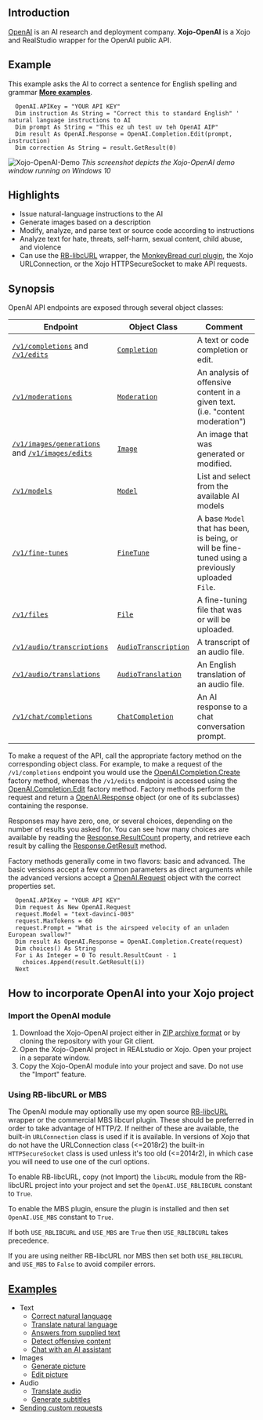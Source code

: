 ## Introduction
[OpenAI](https://openai.com/) is an AI research and deployment company. **Xojo-OpenAI** is a Xojo and RealStudio wrapper for the OpenAI public API.

## Example
This example asks the AI to correct a sentence for English spelling and grammar [**More examples**](https://github.com/charonn0/Xojo-OpenAI/wiki#examples).
```realbasic
  OpenAI.APIKey = "YOUR API KEY"
  Dim instruction As String = "Correct this to standard English" ' natural language instructions to AI
  Dim prompt As String = "This ez uh test uv teh OpenAI AIP"
  Dim result As OpenAI.Response = OpenAI.Completion.Edit(prompt, instruction)
  Dim correction As String = result.GetResult(0)
```

![Xojo-OpenAI-Demo](https://user-images.githubusercontent.com/585485/216814612-555fa961-7ed7-4e7a-bb2a-ab0fa63df564.png)
_This screenshot depicts the Xojo-OpenAI demo window running on Windows 10_

## Highlights
* Issue natural-language instructions to the AI
* Generate images based on a description
* Modify, analyze, and parse text or source code according to instructions
* Analyze text for hate, threats, self-harm, sexual content, child abuse, and violence
* Can use the [RB-libcURL](https://github.com/charonn0/RB-libcURL) wrapper, the [MonkeyBread curl plugin](https://www.monkeybreadsoftware.net/class-curlmbs.shtml), the Xojo URLConnection, or the Xojo HTTPSecureSocket to make API requests. 

## Synopsis

OpenAI API endpoints are exposed through several object classes:

|Endpoint|Object Class|Comment|
|-----------|------------|-------|
|[`/v1/completions`](https://beta.openai.com/docs/api-reference/completions) and [`/v1/edits`](https://beta.openai.com/docs/api-reference/edits)|[`Completion`](https://github.com/charonn0/Xojo-OpenAI/wiki/OpenAI.Completion)|A text or code completion or edit.| 
|[`/v1/moderations`](https://beta.openai.com/docs/api-reference/moderations)|[`Moderation`](https://github.com/charonn0/Xojo-OpenAI/wiki/OpenAI.Moderation)|An analysis of offensive content in a given text. (i.e. "content moderation")| 
|[`/v1/images/generations`](https://beta.openai.com/docs/api-reference/images/create) and [`/v1/images/edits`](https://beta.openai.com/docs/api-reference/images/create-edit)|[`Image`](https://github.com/charonn0/Xojo-OpenAI/wiki/OpenAI.Image)|An image that was generated or modified.| 
|[`/v1/models`](https://beta.openai.com/docs/api-reference/models)|[`Model`](https://github.com/charonn0/Xojo-OpenAI/wiki/OpenAI.Model)|List and select from the available AI models|
|[`/v1/fine-tunes`](https://beta.openai.com/docs/api-reference/fine-tunes)|[`FineTune`](https://github.com/charonn0/Xojo-OpenAI/wiki/OpenAI.FineTune)|A base `Model` that has been, is being, or will be fine-tuned using a previously uploaded `File`.| 
|[`/v1/files`](https://beta.openai.com/docs/api-reference/files)|[`File`](https://github.com/charonn0/Xojo-OpenAI/wiki/OpenAI.File)|A fine-tuning file that was or will be uploaded.|
|[`/v1/audio/transcriptions`](https://platform.openai.com/docs/api-reference/audio/create)|[`AudioTranscription`](https://github.com/charonn0/Xojo-OpenAI/wiki/OpenAI.AudioTranscription)|A transcript of an audio file.| 
|[`/v1/audio/translations`](https://platform.openai.com/docs/api-reference/audio/create)|[`AudioTranslation`](https://github.com/charonn0/Xojo-OpenAI/wiki/OpenAI.AudioTranslation)|An English translation of an audio file.| 
|[`/v1/chat/completions`](https://platform.openai.com/docs/api-reference/chat/create)|[`ChatCompletion`](https://github.com/charonn0/Xojo-OpenAI/wiki/OpenAI.ChatCompletion)|An AI response to a chat conversation prompt.| 

To make a request of the API, call the appropriate factory method on the corresponding object class. For example, to make a request of the `/v1/completions` endpoint you would use the [OpenAI.Completion.Create](https://github.com/charonn0/Xojo-OpenAI/wiki/OpenAI.Completion.Create) factory method, whereas the `/v1/edits` endpoint is accessed using the [OpenAI.Completion.Edit](https://github.com/charonn0/Xojo-OpenAI/wiki/OpenAI.Completion.Edit) factory method. Factory methods perform the request and return a [OpenAI.Response](https://github.com/charonn0/Xojo-OpenAI/wiki/OpenAI.Response) object (or one of its subclasses) containing the response.

Responses may have zero, one, or several choices, depending on the number of results you asked for. You can see how many choices are available by reading the [Response.ResultCount](https://github.com/charonn0/Xojo-OpenAI/wiki/OpenAI.Response.ResultCount) property, and retrieve each result by calling the [Response.GetResult](https://github.com/charonn0/Xojo-OpenAI/wiki/OpenAI.Response.GetResult) method.

Factory methods generally come in two flavors: basic and advanced. The basic versions accept a few common parameters as direct arguments while the advanced versions accept a [OpenAI.Request](https://github.com/charonn0/Xojo-OpenAI/wiki/OpenAI.Request) object with the correct properties set. 

```realbasic
  OpenAI.APIKey = "YOUR API KEY"
  Dim request As New OpenAI.Request
  request.Model = "text-davinci-003"
  request.MaxTokens = 60
  request.Prompt = "What is the airspeed velocity of an unladen European swallow?"
  Dim result As OpenAI.Response = OpenAI.Completion.Create(request)
  Dim choices() As String
  For i As Integer = 0 To result.ResultCount - 1
    choices.Append(result.GetResult(i))
  Next
```

## How to incorporate OpenAI into your Xojo project

### Import the OpenAI module
1. Download the Xojo-OpenAI project either in [ZIP archive format](https://github.com/charonn0/Xojo-OpenAI/archive/master.zip) or by cloning the repository with your Git client.
2. Open the Xojo-OpenAI project in REALstudio or Xojo. Open your project in a separate window.
3. Copy the Xojo-OpenAI module into your project and save. Do not use the "Import" feature.

### Using RB-libcURL or MBS
The OpenAI module may optionally use my open source [RB-libcURL](https://github.com/charonn0/RB-libcURL) wrapper or the commercial MBS libcurl plugin. These should be preferred in order to take advantage of HTTP/2. If neither of these are available, the built-in `URLConnection` class is used if it is available. In versions of Xojo that do not have the URLConnection class (<=2018r2) the built-in `HTTPSecureSocket` class is used unless it's too old (<=2014r2), in which case you will need to use one of the curl options.

To enable RB-libcURL, copy (not Import) the `libcURL` module from the RB-libcURL project into your project and set the `OpenAI.USE_RBLIBCURL` constant to `True`.

To enable the MBS plugin, ensure the plugin is installed and then set `OpenAI.USE_MBS` constant to `True`.

If both `USE_RBLIBCURL` and `USE_MBS` are `True` then `USE_RBLIBCURL` takes precedence.

If you are using neither RB-libcURL nor MBS then set both `USE_RBLIBCURL` and `USE_MBS` to `False` to avoid compiler errors.

## [Examples](https://github.com/charonn0/Xojo-OpenAI/wiki/Examples)
* Text
  * [Correct natural language](https://github.com/charonn0/Xojo-OpenAI/wiki/Examples#correct-text)
  * [Translate natural language](https://github.com/charonn0/Xojo-OpenAI/wiki/Examples#translate-text)
  * [Answers from supplied text](https://github.com/charonn0/Xojo-OpenAI/wiki/Examples#answer-questions-based-on-supplied-text)
  * [Detect offensive content](https://github.com/charonn0/Xojo-OpenAI/wiki/Examples#check-text-for-offensive-content)
  * [Chat with an AI assistant](https://github.com/charonn0/Xojo-OpenAI/wiki/Examples#chatting-with-an-ai-assistant)
* Images
  * [Generate picture](https://github.com/charonn0/Xojo-OpenAI/wiki/Examples#generate-picture)
  * [Edit picture](https://github.com/charonn0/Xojo-OpenAI/wiki/Examples#edit-a-picture)
* Audio
  * [Translate audio](https://github.com/charonn0/Xojo-OpenAI/wiki/Examples#translate-audio)
  * [Generate subtitles](https://github.com/charonn0/Xojo-OpenAI/wiki/Examples#generate-subtitles-for-a-video)
* [Sending custom requests](https://github.com/charonn0/Xojo-OpenAI/wiki/Examples#sending-a-custom-request)
